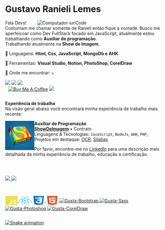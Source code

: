 <h1>Gustavo Ranieli Lemes</h1>
<img src="https://raw.githubusercontent.com/MicaelliMedeiros/micaellimedeiros/master/image/computer-illustration.png" min-width="400px" max-width="400px" width="400px" align="right" alt="Computador iuriCode">

<p align="left"> 
  Fala Devs! Costumam me chamar somente de Ranieli então fique a vontade. Busco me aperfeicoar como Dev FullStack focado em JavaScript,
   atualmente estou trabalhando como <strong>Auxiliar de programação</strong>.<br>
    Trabalhando atualmente na <strong>Show de Imagem.</strong> 
</p>

<p align="left">
  🦄 Linguagens: <strong> Html, Css, JavaScript, MongoDb e AHK</strong>
</p>

<p align="left">
  💼 Ferramentas: <strong>Visual Studio, Notion, PhotoShop, CorelDraw</strong>
</p>

<p align="left">
  💌 Onde me encontrar: ⤵️
</p>

<p align="left">
  <a href="https://www.linkedin.com/in/gustavo-ranieli-lemes-053793200/" alt="Linkedin">
  <img src="https://img.shields.io/badge/-Linkedin-0e76a8?style=flat-square&logo=Linkedin&logoColor=white&link=LINK-DO-SEU-LINKEDIN" /></a>

  <a href="#" alt="WhatsApp">
  <img src="https://img.shields.io/badge/-WhatsApp-25d366?style=flat-square&labelColor=25d366&logo=whatsapp&logoColor=white&link=API-DO-SEU-WHATSAPP"/></a>

  <a href="https://www.instagram.com/gustav.ranieli/" alt="Instagram">
  <img src="https://img.shields.io/badge/-Instagram-DF0174?style=flat-square&labelColor=DF0174&logo=instagram&logoColor=white&link=LINK-DO-SEU-INSTAGRAM"/></a>
  <br>
  <a href="https://www.buymeacoffee.com/agustavoarz" target="_blank">
  <img src="https://cdn.buymeacoffee.com/buttons/default-orange.png" alt="Buy Me A Coffee" height="41" width="174" style="margin-left:10px"></a>
  
  <a href="https://www.codewars.com/users/GustavoRanieli">
    <img src="https://www.codewars.com/users/GustavoRanieli/badges/large"><a/>
</p>

##

<div>
    <strong>Experiência de trabalho</strong><br>
Na visão geral abaixo você encontrará minha experiência de trabalho mais recente:

[<img align="left" height="94px" width="94px" alt="Warpnet" src="show.jpg"/>](https://showdeimagem.com.br/)

**Auxiliar de Programação** \
[**ShowDeImagem**](https://showdeimagem.com.br/) • Contrato \
Linguagens & Tecnologias: `JavaScript`, `NodeJs`, `AHK`, `PHP`,\
Projetos em destaque: [OCR](), [Sílabas]()
<br/>

Por favor, encontre-me no [LinkedIn](https://www.linkedin.com/in/gustavo-ranieli-lemes-053793200/) para uma descrição mais detalhada da minha experiência de trabalho, educação e certificação.
</div>

##
⠀⠀⠀⠀⠀⠀⠀⠀⠀⠀⠀⠀⠀⠀⠀⠀⠀⠀⠀⠀⠀⠀⠀⠀⠀⠀⠀⠀⠀⠀⠀⠀⠀⠀⠀⠀
<div align="left">
  <a href="https://github.com/GustavoRanieli">
  <img height="180em" src="https://github-readme-stats.vercel.app/api?username=GustavoRanieli&show_icons=true&theme=github_dark&include_all_commits=true&count_private=true"/>
  <img height="180em" src="https://github-readme-stats.vercel.app/api/top-langs/?username=GustavoRanieli&layout=compact&langs_count=7&theme=github_dark"/>
</div>

##
    
<div style="display: inline_block"><br>
  <img align="center" alt="Gusta-Js" height="30" width="40" src="https://raw.githubusercontent.com/devicons/devicon/master/icons/javascript/javascript-plain.svg">
  <img align="center" alt="Gusta-React" height="30" width="40" src="https://raw.githubusercontent.com/devicons/devicon/master/icons/react/react-original.svg">
  <img align="center" alt="Gusta-CSS" height="30" width="40" src="https://raw.githubusercontent.com/devicons/devicon/master/icons/css3/css3-original.svg">
  <img align="center" alt="Gusta-HTML" height="30" width="40" src="https://raw.githubusercontent.com/devicons/devicon/master/icons/html5/html5-original.svg">
  <img align="center" alt="Gusta-Bootstrap" height="30" width="40" src="https://cdn.jsdelivr.net/gh/devicons/devicon/icons/bootstrap/bootstrap-original.svg" />
  <img align="center" alt="Gusta-Sass" height="30" width="40" src="https://cdn.jsdelivr.net/gh/devicons/devicon/icons/sass/sass-original.svg" /> 
  <img align="center" alt="Gusta-Photoshop" height="30" width="40" src="https://cdn.jsdelivr.net/gh/devicons/devicon/icons/photoshop/photoshop-line.svg" />
  <img align="center" alt="Gusta-CorelDraw" height="30" width="40" src="https://user-images.githubusercontent.com/93204660/166623005-5314c646-2734-4509-892f-7b652be06717.svg" />
</div>
    
## 
    

  ![Snake animation](https://github.com/GustavoRanieli/GustavoRanieli/blob/output/github-contribution-grid-snake.svg)

